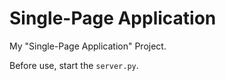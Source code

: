 # Single-Page Application
My "Single-Page Application" Project.

Before use, start the `server.py`.
